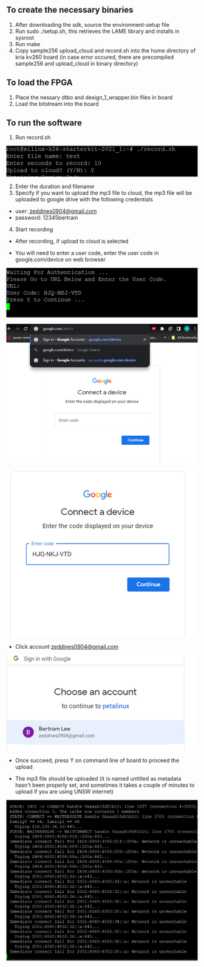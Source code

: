 ## To create the necessary binaries
1. After downloading the sdk, source the environment-setup file
2. Run sudo ./setup.sh, this retrieves the LAME library and installs in sysroot
3. Run make
4. Copy sample256 upload\_cloud and record.sh into the home directory of kria kv260 board
(in case error occured, there are precompiled sample256 and upload\_cloud in binary directory)

## To load the FPGA
1. Place the nessary dtbo and design\_1\_wrapper.bin files in board
2. Load the bitstream into the board

## To run the software
1. Run record.sh

![run record.sh](img/record.png)

2. Enter the duration and filename
3. Specify if you want to upload the mp3 file to cloud, the mp3 file will be uploaded to google drive with the following credentials
- user: zeddines0904@gmail.com
- password: 12345bertram
4. Start recording

- After recording, if upload to cloud is selected 

- You will need to enter a user code, enter the user code in google.com/device on web browser

![get user code](img/enter_code.png)

![go to device\_url](img/device_url.png)

![enter user code](img/code_url.png)

- Click account zeddines0904@gmail.com

![choose account](img/choose_ac.png)

- Once succeed, press Y on command line of board to proceed the upload

- The mp3 file should be uploaded (it is named untitled as metadata hasn't been properly set, and sometimes it takes a couple of minutes to upload if you are using UNSW internet)

![waiting for connection](img/wait_connection.png)


